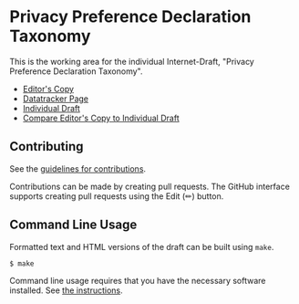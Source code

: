 <!-- regenerate: on (set to off if you edit this file) -->

# Privacy Preference Declaration Taxonomy

This is the working area for the individual Internet-Draft, "Privacy Preference Declaration Taxonomy".

* [Editor's Copy](https://drspangle.github.io/draft-dsmullen-ppd-taxonomy/#go.draft-dsmullen-ppd-taxonomy.html)
* [Datatracker Page](https://datatracker.ietf.org/doc/draft-dsmullen-ppd-taxonomy)
* [Individual Draft](https://datatracker.ietf.org/doc/html/draft-dsmullen-ppd-taxonomy)
* [Compare Editor's Copy to Individual Draft](https://drspangle.github.io/draft-dsmullen-ppd-taxonomy/#go.draft-dsmullen-ppd-taxonomy.diff)


## Contributing

See the
[guidelines for contributions](https://github.com/drspangle/draft-dsmullen-ppd-taxonomy/blob/main/CONTRIBUTING.md).

Contributions can be made by creating pull requests.
The GitHub interface supports creating pull requests using the Edit (✏) button.


## Command Line Usage

Formatted text and HTML versions of the draft can be built using `make`.

```sh
$ make
```

Command line usage requires that you have the necessary software installed.  See
[the instructions](https://github.com/martinthomson/i-d-template/blob/main/doc/SETUP.md).

